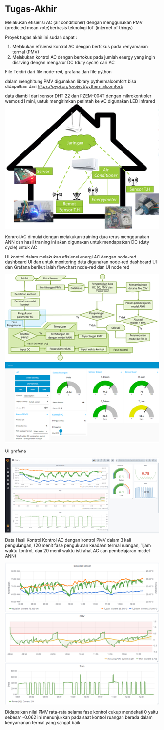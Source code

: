 # Tugas-Akhir
Melakukan efisiensi AC (air conditioner) dengan menggunakan PMV (predicted mean vote)berbasis teknologi IoT (internet of things)

Proyek tugas akhir ini sudah dapat :
1. Melakukan efisiensi kontrol AC dengan berfokus pada kenyamanan termal (PMV)
2. Melakukan kontrol AC dengan berfokus pada jumlah energy yang ingin disaving dengan mengatur DC (duty cycle) dari AC

File Terdiri dari file node-red, grafana dan file python

dalam menghitung PMV digunakan library pythermalcomfort bisa didapatkan dari https://pypi.org/project/pythermalcomfort/

data diambil dari sensor DHT 22 dan PZEM-004T dengan mikrokontroler wemos d1 mini, untuk mengirimkan perintah ke AC digunakan LED infrared
![](https://github.com/shiddiqms/Tugas-Akhir/blob/main/gambar/penenpatan_alat_dan_sensor.png)

Kontrol AC dimulai dengan melakukan training data terus menggunakan ANN dan hasil training ini akan digunakan untuk mendapatkan DC (duty cycle) untuk AC

UI kontrol dalam melakukan efisiensi energi AC dengan node-red dashboard UI dan untuk monitoring data digunakan node-red dashboard UI dan Grafana
berikut ialah flowchart node-red dan UI node red

![](https://github.com/shiddiqms/Tugas-Akhir/blob/main/gambar/Flowchart.png)
![](https://github.com/shiddiqms/Tugas-Akhir/blob/main/gambar/UI.png)

UI grafana

![](https://github.com/shiddiqms/Tugas-Akhir/blob/main/gambar/Grafana.PNG)

Data Hasil Kontrol Kontrol AC dengan kontrol PMV dalam 3 kali pengulangan, (20 menit fase pengukuran keadaan termal ruangan, 1 jam waktu kontrol, dan 20 menit waktu istirahat AC dan pembelajaran model ANN)

![](https://github.com/shiddiqms/Tugas-Akhir/blob/main/gambar/Temperature%26Humidity.png)
![](https://github.com/shiddiqms/Tugas-Akhir/blob/main/gambar/PMV.png)
![](https://github.com/shiddiqms/Tugas-Akhir/blob/main/gambar/Power.png)

Didapatkan nilai PMV rata-rata selama fase kontrol cukup mendekati 0 yaitu sebesar -0.062 ini menunjukkan pada saat kontrol ruangan berada dalam kenyamanan termal yang sangat baik
